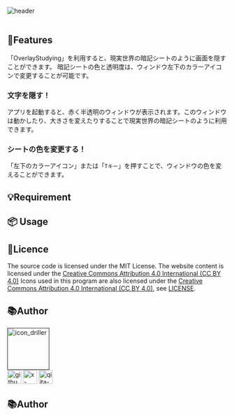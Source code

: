 ![header](https://github.com/user-attachments/assets/6e315a35-a248-4854-bef5-133dc6bb48ae)
<br>
<br>
## 📌Features
「OverlayStudying」を利用すると、現実世界の暗記シートのように画面を隠すことができます。 暗記シートの色と透明度は、ウィンドウ左下のカラーアイコンで変更することが可能です。

### 文字を隠す！
アプリを起動すると、赤く半透明のウィンドウが表示されます。このウィンドウは動かしたり、大きさを変えたりすることで現実世界の暗記シートのように利用できます。

### シートの色を変更する！
「左下のカラーアイコン」または「`Tキー`」を押すことで、ウィンドウの色を変えることができます。

## 💡Requirement



## 📦 Usage

## 🪪Licence
The source code is licensed under the MIT License.
The website content is licensed under the [Creative Commons Attribution 4.0 International (CC BY 4.0)](https://creativecommons.org/licenses/by-sa/4.0/)
Icons used in this program are also licensed under the [Creative Commons Attribution 4.0 International (CC BY 4.0)](https://creativecommons.org/licenses/by-sa/4.0/), see [LICENSE](./LICENSE).


## 📚Author
[<img width="96" alt="icon_driller" src="https://github.com/user-attachments/assets/283de1f1-3d91-4186-a3ac-45fb3b32b4a3">]()
<br>
[<img width="32" alt="github-mark" src="https://github.com/user-attachments/assets/aac2e70c-0694-49e9-8648-1970c08a57bd">](https://github.com/Sea-cl0g)
[<img width="32" alt="x-logo-black" src="https://github.com/user-attachments/assets/dc730c9f-8d64-493f-a78c-ff7206166759">](https://x.com/boo_manKnow408)
[<img width="32" alt="qiita-icon" src="https://github.com/user-attachments/assets/7ee1aa97-82b1-49b8-8e2b-1c2a0c0dc613">](https://qiita.com/boo_manKnow)

## 📚Author
